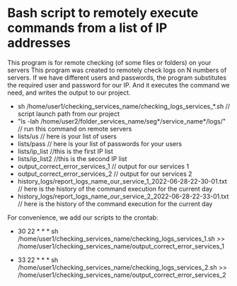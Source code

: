# Bash script to remotely execute commands from a list of IP addresses
This program is for remote checking (of some files or folders) on your servers
This program was created to remotely check logs on N numbers of servers.
If we have different users and passwords, the program substitutes the required user and password for our IP. And it executes the command we need, and writes the output to our project.
* sh /home/user1/checking_services_name/checking_logs_services_*.sh // script launch path from our project
* "ls -lah /home/user2/folder_services_name/seg*/service_name*/logs/" // run this command on remote servers
* lists/us // here is your list of users
* lists/pass // here is your list of passwords for your users
* lists/ip_list //this is the first IP list
* lists/ip_list2 //this is the second IP list
* output_correct_error_services_1 // output for our services 1
* output_correct_error_services_2 // output for our services 2
* history_logs/report_logs_name_our_service_1_2022-06-28-22-30-01.txt // here is the history of the command execution for the current day
* history_logs/report_logs_name_our_service_2_2022-06-28-22-33-01.txt // here is the history of the command execution for the current day

For convenience, we add our scripts to the crontab:

* 30 22 * * *  sh /home/user1/checking_services_name/checking_logs_services_1.sh >> /home/user1/checking_services_name/output_correct_error_services_1

* 33 22 * * *  sh /home/user1/checking_services_name/checking_logs_services_2.sh >> /home/user1/checking_services_name/output_correct_error_services_2
